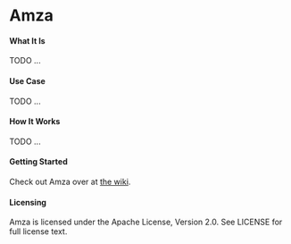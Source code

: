 Amza
=========

#### What It Is
TODO ...

#### Use Case
TODO ...

#### How It Works
TODO ...

#### Getting Started
Check out Amza over at [the wiki](https://github.com/jivesoftware/amza/wiki).

#### Licensing
Amza is licensed under the Apache License, Version 2.0. See LICENSE for full license text.